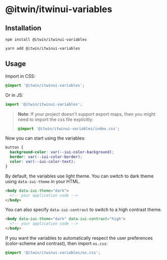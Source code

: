 # @itwin/itwinui-variables

## Installation

```console
npm install @itwin/itwinui-variables
```

```console
yarn add @itwin/itwinui-variables
```

## Usage

Import in CSS:

```css
@import '@itwin/itwinui-variables';
```

Or in JS:

```js
import '@itwin/itwinui-variables';
```

> **Note**: If your project doesn't support export maps, then you might need to import the css file explicitly:
>
> ```css
> @import '@itwin/itwinui-variables/index.css';
> ```

Now you can start using the variables:

```css
button {
  background-color: var(--iui-color-background);
  border: var(--iui-color-border);
  color: var(--iui-color-text);
}
```

By default, the variables use light theme. You can switch to dark theme using `data-iui-theme` in your HTML.

```html
<body data-iui-theme="dark">
  <!-- your application code -->
</body>
```

You can also specify `data-iui-contrast` to switch to a high contrast theme.

```html
<body data-iui-theme="dark" data-iui-contrast="high">
  <!-- your application code -->
</body>
```

If you want the variables to automatically respect the user preferences (color-scheme and contrast), then import `os.css`:

```css
@import '@itwin/itwinui-variables/os.css';
```
